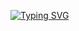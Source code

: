 [![Typing SVG](https://readme-typing-svg.demolab.com?font=Fira+Code&weight=600&duration=6000&pause=1000&center=true&width=435&lines=Hi%2C+I'm+Peter!+Nice+to+meet+you+%F0%9F%91%8B)](https://git.io/typing-svg)
